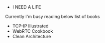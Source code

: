 - I NEED A LIFE

Currently I'm busy reading below list of books

- TCP-IP Illustrated
- WebRTC Cookbook
- Clean Architecture

<!---
yrezehi/yrezehi is a ✨ special ✨ repository because its `README.md` (this file) appears on your GitHub profile.
You can click the Preview link to take a look at your changes.
--->
